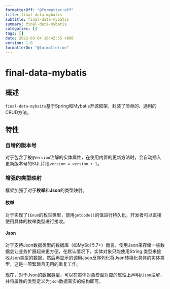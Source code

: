 ```yaml
---
formatterOff: "@formatter:off"
title: final-data-mybatis 
subtitle: final-data-mybatis 
summary: final-data-mybatis
categories: [] 
tags: [] 
date: 2022-03-04 16:42:55 +800 
version: 1.0
formatterOn: "@formatter:on"
---
```


# final-data-mybatis

## 概述

`final-data-mybaits`基于Spring和Mybatis开源框架，封装了简单的、通用的CRUD方法。

## 特性

### 自增的版本号

对于包含了被`@Version`注解的实体属性，在使用内置的更新方法时，会自动插入更新版本号的SQL片段`version = version + 1`。


### 增强的类型映射

框架加强了对于**枚举**和**Json**的类型映射。

#### 枚举

对于实现了`IEnum`的枚举类型，使用`getCode()`的值进行持久化，开发者可以直接使用具体的枚举类型进行接收。



#### Json

对于支持Json数据类型的数据库（如MySql 5.7+）而言，使用Json来存储一些数据会让业务扩展起来更方便，在默认情况下，实体对象只能使用String
类型来接收Json类型的数据，然后再显示的调用Json反序列化将Json转换化具体的实体类型，这是一项繁琐且无用的重复工作。

现在，对于Json的数据类型，可以在实体对象模型对应的属性上声明`@Json`注解，并将属性的类型定义为`json`数据真实的结构即可。

